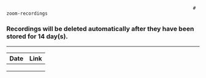                                                                         # zoom-recordings
### Recordings will be deleted automatically after they have been stored for 14 day(s).
---

| Date |                                                                      Link                                                                            |
| ---- |:----------------------------------------------------------------------------------------------------------------------------------------------------:|
|      |                                                                                                                                                      |
|      |                                                                                                                                                      |
|      |                                                                                                                                                      |

